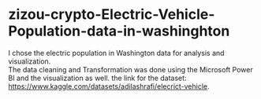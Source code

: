# zizou-crypto-Electric-Vehicle-Population-data-in-washinghton
I chose the electric population in Washington data for analysis and visualization.  
The data cleaning and Transformation was done using the Microsoft Power BI and the visualization as well. 
the link for the dataset: https://www.kaggle.com/datasets/adilashrafi/elecrict-vehicle.
